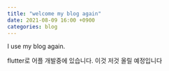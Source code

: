 ```yaml
---
title: "welcome my blog again"
date: 2021-08-09 16:00 +0900
categories: blog
---
```

I use my blog again.

flutter로 어플 개발중에 있습니다. 이것 저것 올릴 예정입니다
